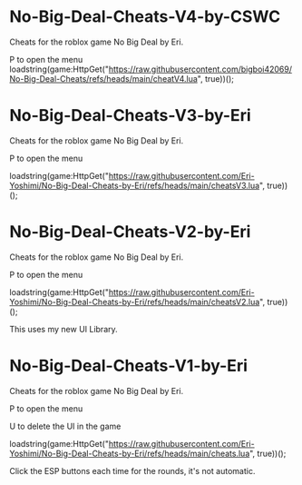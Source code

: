 # No-Big-Deal-Cheats-V4-by-CSWC
Cheats for the roblox game No Big Deal by Eri.


P to open the menu
loadstring(game:HttpGet("https://raw.githubusercontent.com/bigboi42069/No-Big-Deal-Cheats/refs/heads/main/cheatV4.lua", true))();


# No-Big-Deal-Cheats-V3-by-Eri
Cheats for the roblox game No Big Deal by Eri.


P to open the menu

loadstring(game:HttpGet("https://raw.githubusercontent.com/Eri-Yoshimi/No-Big-Deal-Cheats-by-Eri/refs/heads/main/cheatsV3.lua", true))();


# No-Big-Deal-Cheats-V2-by-Eri
Cheats for the roblox game No Big Deal by Eri.


P to open the menu

loadstring(game:HttpGet("https://raw.githubusercontent.com/Eri-Yoshimi/No-Big-Deal-Cheats-by-Eri/refs/heads/main/cheatsV2.lua", true))();


This uses my new UI Library.


# No-Big-Deal-Cheats-V1-by-Eri
Cheats for the roblox game No Big Deal by Eri.


P to open the menu

U to delete the UI in the game

loadstring(game:HttpGet("https://raw.githubusercontent.com/Eri-Yoshimi/No-Big-Deal-Cheats-by-Eri/refs/heads/main/cheats.lua", true))();


Click the ESP buttons each time for the rounds, it's not automatic.

